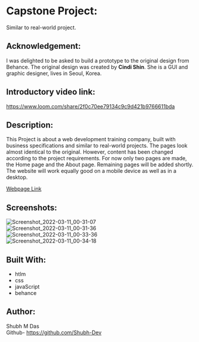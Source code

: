 # Capstone Project: 
Similar to real-world project.

## Acknowledgement:  
I was delighted to be asked to build a prototype to the original design from Behance. The original design was created by **Cindi Shin**. She is a GUI and graphic designer, lives in Seoul, Korea.

## Introductory video link:

https://www.loom.com/share/2f0c70ee79134c9c9d421b9766611bda

## Description:
 This Project is about a web development training company, built with business specifications and similar to real-world projects. The pages look almost identical to the original. However, content has been changed according to the project requirements. For now only two pages are made, the Home page and the About page. Remaining pages will be added shortly. The website will work equally good on a mobile device as well as in a desktop. 

 [Webpage Link ](https://shubh-dev.github.io/The-Capstone/)

## Screenshots:
![Screenshot_2022-03-11_00-31-07](https://user-images.githubusercontent.com/46110284/157736541-77829714-8380-433a-a8bc-f9e0c40e6063.png)
</br>
![Screenshot_2022-03-11_00-31-36](https://user-images.githubusercontent.com/46110284/157736808-646f7c4d-ef92-4ffd-bfd7-e0fd5e3d50c8.png)
</br>
![Screenshot_2022-03-11_00-33-36](https://user-images.githubusercontent.com/46110284/157736905-6f81db35-cafd-4da7-99bc-ad6b918bf992.png)
</br>
![Screenshot_2022-03-11_00-34-18](https://user-images.githubusercontent.com/46110284/157737001-592ec825-27fc-43e6-9a5a-e76a6d404b61.png)


## Built With:
- htlm
- css 
- javaScript
- behance

## Author:
Shubh M Das </br>
Github- https://github.com/Shubh-Dev